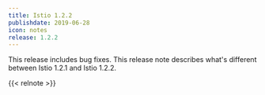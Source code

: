 ```yaml
---
title: Istio 1.2.2
publishdate: 2019-06-28
icon: notes
release: 1.2.2
---
```


This release includes bug fixes.  This release note describes what's different between Istio 1.2.1 and Istio 1.2.2.

{{< relnote >}}
